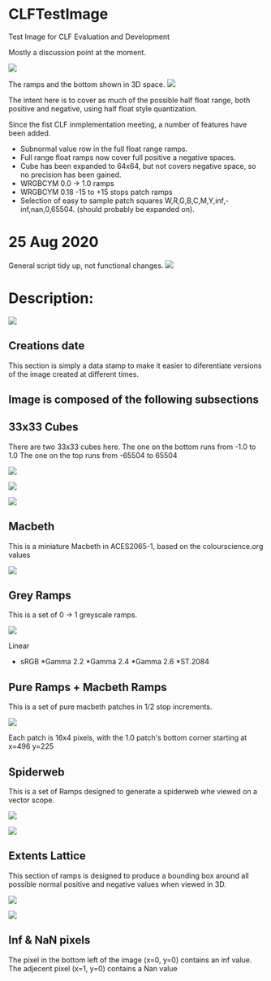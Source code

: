 # CLFTestImage
 Test Image for CLF Evaluation and Development

Mostly a discussion point at the moment.

![](images/CLF_testImagePrototype_v006.jpg)

The ramps and the bottom shown in 3D space.
![](images/fullRangeSpikeExample_v001.png)

The intent here is to cover as much of the possible half float range, both positive and negative, using half float style quantization.

Since the fist CLF inmplementation meeting, a number of features have been added.

* Subnormal value row in the full float range ramps.
* Full range float ramps now cover full positive a negative spaces.
* Cube has been expanded to 64x64, but not covers negative space, so no precision has been gained.
* WRGBCYM 0.0 -> 1.0 ramps
* WRGBCYM 0.18 -15 to +15 stops patch ramps
* Selection of easy to sample patch squares W,R,G,B,C,M,Y,inf,-inf,nan,0,65504. (should probably be expanded on).



# 25 Aug 2020

General script tidy up, not functional changes.
![](images/fullDAGcap.png)


# Description:

![](images/CLF_docImage_v006.jpg)

## Creations date
This section is simply a data stamp to make it easier to diferentiate versions of the image created at different times.

## Image is composed of the following subsections

## 33x33 Cubes

There are two 33x33 cubes here.
The one on the bottom runs from -1.0 to 1.0
The one on the top runs from -65504 to 65504

![](images/documentation/isolatedSection_33x33_Cubes.png)

![](images/33x33_0to1_cube.png)

![](images/33x33_0to65504_cube.png)


## Macbeth

This is a miniature Macbeth in ACES2065-1, based on the colourscience.org values

![](images/documentation/isolatedSection_macbeth.png)

## Grey Ramps

This is a set of 0 -> 1 greyscale ramps.

![](images/documentation/isolatedSection_grey_ramps.png)

Linear
* sRGB
*Gamma 2.2
*Gamma 2.4
*Gamma 2.6
*ST.2084

## Pure Ramps + Macbeth Ramps

This is a set of pure macbeth patches in 1/2 stop increments.

![](images/documentation/isolatedSection_pure_ramps_+_macbeth_ramps.png)

Each patch is 16x4 pixels, with the 1.0 patch's bottom corner starting at x=496 y=225

## Spiderweb

This is a set of Ramps designed to generate a spiderweb whe viewed on a vector scope.

![](images/documentation/isolatedsection_spiderweb.png)

![](images/Spiderweb_on_vectorscope.png)

## Extents Lattice

This section of ramps is designed to produce a bounding box around all possible normal positive and negative values when viewed in 3D.

![](images/documentation/isolatedSection_extents_latice.png)

![](images/extentsCubeVis.png)

## Inf & NaN pixels

The pixel in the bottom left of the image (x=0, y=0) contains an inf value.
The adjecent pixel (x=1, y=0) contains a Nan value